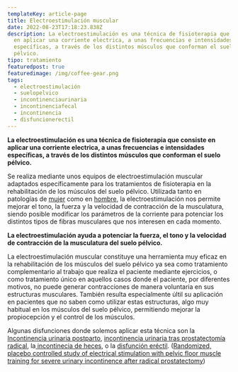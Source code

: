 ```yaml
---
templateKey: article-page
title: Electroestimulación muscular
date: 2022-08-23T17:18:23.838Z
description: La electroestimulación es una técnica de fisioterapia que consiste
  en aplicar una corriente electrica, a unas frecuencias e intensidades
  específicas, a través de los distintos músculos que conforman el suelo
  pélvico.
tipo: tratamiento
featuredpost: true
featuredimage: /img/coffee-gear.png
tags:
  - electroestimulación
  - suelopelvico
  - incontinenciaurinaria
  - incontinenciafecal
  - incontinencia
  - disfuncionerectil
---
```

<p><strong>La electroestimulación&nbsp;es una técnica de fisioterapia que consiste en aplicar&nbsp;una corriente electrica, a unas frecuencias e intensidades específicas, a través de los distintos músculos que conforman el&nbsp;suelo pélvico.</strong></p>

<p>Se realiza mediante unos equipos de electroestimulación muscular adaptados específicamente para los tratamientos de fisioterapia en&nbsp;la rehabilitación de los músculos del suelo pélvico. Utilizada&nbsp;tanto en patologías de <a href="http://www.fisioterapiasuelopelvico.com/pacientes/mujeres">mujer</a> como en <a href="http://www.fisioterapiasuelopelvico.com/pacientes/hombres">hombre</a>, la electroestimulación nos permite mejorar el tono, la fuerza y la velocidad de contracción de la musculatura, siendo posible&nbsp;modificar&nbsp;los parámetros de la corriente para potenciar los distintos&nbsp;tipos de fibras musculares que nos interesen en cada momento.</p>

<p class="resumenTexto right"><b>La electroestimulación ayuda a potenciar la fuerza, el tono y la velocidad de contracción de la musculatura del suelo pélvico.</b></p>

<p>La electroestimulación muscular constituye una herramienta muy eficaz en la rehabilitación de los músculos del suelo pélvico ya sea como tratamiento complementario al trabajo que realiza el paciente mediante ejercicios, o como tratamiento único en aquellos casos donde el paciente, por diferentes motivos, no puede generar contracciones de manera voluntaria en sus estructuras musculares. También resulta especialmente últil su aplicación en pacientes que no saben como utilizar estas estructuras, algo muy habitual en los músculos del suelo pélvico, permitiendo mejorar la propiocepción y el control de los músculos.</p>

<p>Algunas disfunciones donde solemos aplicar esta técnica son la <a href="http://www.fisioterapiasuelopelvico.com/pacientes/mujeres/incontinencia-urinaria">Incontinencia urinaria postparto</a>,&nbsp;<a href="http://www.fisioterapiasuelopelvico.com/pacientes/hombres/incontinencia-urinaria">incontinencia urinaria tras prostatectomía radical</a>, la<a href="http://www.fisioterapiasuelopelvico.com/pacientes/mujeres/incontinencia-heces-gases"> incontinecia de heces</a>, o la&nbsp;<a href="http://www.fisioterapiasuelopelvico.com/pacientes/hombres/disfuncion-erectil">disfunción eréctil</a>. (<a href="http://www.ncbi.nlm.nih.gov/pubmed/20850831">Randomized, placebo controlled study of electrical stimulation with pelvic floor muscle training for severe urinary incontinence after radical prostatectomy</a>)</p>